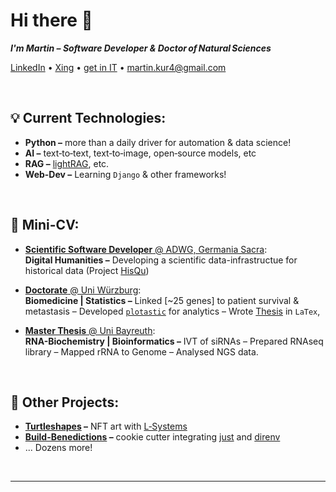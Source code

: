 [LinkedIn]: https://www.linkedin.com/in/martin-kuric/?locale=en_US
[Xing]: https://www.xing.com/profile/Martin_Kuric/web_profiles
[get in IT]: https://www.get-in-it.de/profil/OT23A8ToammejOrUsSTaOvWyUQkHZhgQ
[martin.kur4@gmail.com]: mailto:martin.kur4@gmail.com
[**Scientific Software Developer** @ ADWG, Germania Sacra]: https://adw-goe.de/germania-sacra/hisqu/
[HisQu]: https://github.com/HisQu
[NFTs]: https://opensea.io/collection/turtleshapes-1
[`plotastic`]: https://joss.theoj.org/papers/10.21105/joss.06304
[~100 genes]: https://pubmed.ncbi.nlm.nih.gov/38598843
[**Doctorate** @ Uni Würzburg]: https://opus.bibliothek.uni-wuerzburg.de/frontdoor/index/index/docId/40201
[Thesis]: https://github.com/markur4/Dissertation/tree/main/THESIS
[**Master Thesis** @ Uni Bayreuth]: https://www.kuhnlab.uni-bayreuth.de/en/team/index.html
[L-Systems]: https://en.wikipedia.org/wiki/L-system
[Turtleshapes]: https://opensea.io/collection/turtleshapes-1
[Build-Benedictions]: https://github.com/HisQu/buildben

# Hi there 👋

**_I'm Martin – Software Developer & Doctor of Natural Sciences_**

 [LinkedIn] • [Xing] • [get in IT] • [martin.kur4@gmail.com]


<br>

## 💡 Current Technologies:
- **Python –** more than a daily driver for automation & data science!
- **AI –** text‑to‑text, text‑to‑image, open‑source models, etc
- **RAG –** [lightRAG](https://github.com/HKUDS/LightRAG), etc.
- **Web-Dev –** Learning `Django` & other frameworks!


<!-- 
<br>

## Main Interests:
- 🌳 **Knowledge Graphs:** Wikibase, Historic Databases
- 🧬 **Biomedicine:** Cancer, RNA, Epigenetics, Immunotherapies, etc.
- 📊 **Data Science:** ML, Visualization, Statistics, etc.
-->

<br>

## 💼 Mini-CV:

- [**Scientific Software Developer** @ ADWG, Germania Sacra]:  
  **Digital Humanities –** Developing a scientific data-infrastructue for historical data (Project [HisQu])

- [**Doctorate** @ Uni Würzburg]:  
  **Biomedicine | Statistics –** Linked [~25 genes] to patient survival & metastasis – Developed [`plotastic`] for analytics – Wrote [Thesis] in `LaTex`,

- [**Master Thesis** @ Uni Bayreuth]:  
  **RNA-Biochemistry | Bioinformatics –** IVT of siRNAs – Prepared RNAseq library – Mapped rRNA to Genome – Analysed NGS data.

<br>

## 🧩 Other Projects:

- **[Turtleshapes] –** NFT art with [L‑Systems](https://en.wikipedia.org/wiki/L-system) 
- **[Build-Benedictions] –**  cookie cutter integrating [just](https://github.com/casey/just) and [direnv](https://github.com/direnv/direnv)
- ... Dozens more!

<br>

---


<!--
**markur4/markur4** is a ✨ _special_ ✨ repository because its `README.md` (this file) appears on your GitHub profile.

Here are some ideas to get you started:

- 🔭 I’m currently working on ...
- 🌱 I’m currently learning ...
- 👯 I’m looking to collaborate on ...
- 🤔 I’m looking for help with ...
- 💬 Ask me about ...
- 📫 How to reach me: ...
- 😄 Pronouns: ...
- ⚡ Fun fact: ...
-->
